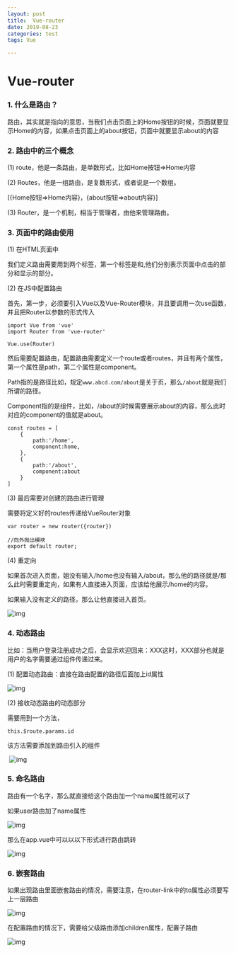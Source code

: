 ```yaml
---
layout: post
title:  Vue-router
date: 2019-08-23
categories: test
tags: Vue

---
```


# Vue-router

### 1. **什么是路由？**

路由，其实就是指向的意思，当我们点击页面上的Home按钮的时候，页面就要显示Home的内容，如果点击页面上的about按钮，页面中就要显示about的内容

### 2. **路由中的三个概念**

(1) route，他是一条路由，是单数形式，比如Home按钮=>Home内容

(2) Routes，他是一组路由，是复数形式，或者说是一个数组。

[{Home按钮=>Home内容}，{about按钮=>about内容}]

(3) Router，是一个机制，相当于管理者，由他来管理路由。

### 3. **页面中的路由使用**

(1) 在HTML页面中

我们定义路由需要用到两个标签，第一个标签是<router-link>和<router-view>,他们分别表示页面中点击的部分和显示的部分。

(2) 在JS中配置路由

首先，第一步，必须要引入Vue以及Vue-Router模块，并且要调用一次use函数，并且把Router以参数的形式传入

```
import Vue from 'vue'
import Router from 'vue-router'

Vue.use(Router) 
```

然后需要配置路由，配置路由需要定义一个route或者routes，并且有两个属性，第一个属性是path，第二个属性是component。

Path指的是路径比如，规定`www.abcd.com/about`是关于页，那么`/about`就是我们所谓的路径。

Component指的是组件，比如，/about的时候需要展示about的内容，那么此时对应的component的值就是about。

```
const routes = [
    {
        path:'/home',
        component:home,
    },
    {
        path:'/about',
        component:about
    }
] 
```

(3) 最后需要对创建的路由进行管理

需要将定义好的routes传递给VueRouter对象

```
var router = new router({router})

//向外抛出模块
export default router;
```

(4) 重定向

如果首次进入页面，姐没有输入/home也没有输入/about，那么他的路径就是/那么此时需要重定向，如果有人直接进入页面，应该给他展示/home的内容。

如果输入没有定义的路径，那么让他直接进入首页。

![img](file:///C:\Users\ADMINI~1\AppData\Local\Temp\ksohtml9700\wps6.jpg) 

 

### 4. **动态路由**

比如：当用户登录注册成功之后，会显示欢迎回来：XXX这时，XXX部分也就是用户的名字需要通过组件传递过来。

(1) 配置动态路由：直接在路由配置的路径后面加上id属性

![img](file:///C:\Users\ADMINI~1\AppData\Local\Temp\ksohtml9700\wps7.jpg) 

(2) 接收动态路由的动态部分

需要用到一个方法，

```
this.$route.params.id
```

该方法需要添加到路由引入的组件

​    ![img](file:///C:\Users\ADMINI~1\AppData\Local\Temp\ksohtml9700\wps8.jpg)

### 5. **命名路由**

路由有一个名字，那么就直接给这个路由加一个name属性就可以了

如果user路由加了name属性

![img](file:///C:\Users\ADMINI~1\AppData\Local\Temp\ksohtml9700\wps9.jpg) 

那么在app.vue中可以以以下形式进行路由跳转

![img](file:///C:\Users\ADMINI~1\AppData\Local\Temp\ksohtml9700\wps10.jpg) 

### 6. **嵌套路由**

如果出现路由里面嵌套路由的情况，需要注意，在router-link中的to属性必须要写上一层路由

![img](file:///C:\Users\ADMINI~1\AppData\Local\Temp\ksohtml9700\wps11.jpg) 

在配置路由的情况下，需要给父级路由添加children属性，配置子路由

![img](file:///C:\Users\ADMINI~1\AppData\Local\Temp\ksohtml9700\wps12.jpg) 





